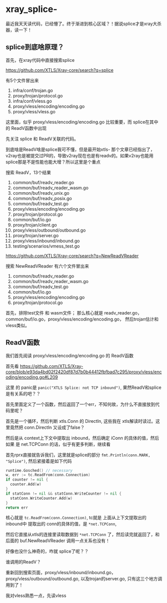 # xray_splice-

最近我天天读代码，已经懵了。终于渐进到核心区域？！据说splice才是xray大杀器，读一下！


## splice到底啥原理？


首先，在xray代码中直接搜索splice

https://github.com/XTLS/Xray-core/search?q=splice

有5个文件冒出来

1. infra/conf/trojan.go
2. proxy/trojan/protocol.go
3. infra/conf/vless.go
4. proxy/vless/encoding/encoding.go
5. proxy/vless/vless.go

这里面，似乎 proxy/vless/encoding/encoding.go 比较重要，而 splice在其中的 ReadV函数中出现


先关注 splice 和 ReadV关联的代码。

到底啥是ReadV啥是splice我可不懂，但是最开始xtls- 那个文章已经指出了，v2ray也是被提交过PR的，导致v2ray现在也是有readv的。如果v2ray也能用splice那是不是性能也能大增？所以这里是个重点


搜索 ReadV，13个结果

1. common/buf/readv_reader.go
2. common/buf/readv_reader_wasm.go
3. common/buf/readv_unix.go
4. common/buf/readv_posix.go
5. common/buf/readv_test.go
6. proxy/vless/encoding/encoding.go
7. proxy/trojan/protocol.go
8. common/buf/io.go
9. proxy/trojan/client.go
10. proxy/vless/outbound/outbound.go
11. proxy/trojan/server.go
12. proxy/vless/inbound/inbound.go
13. testing/scenarios/vmess_test.go





https://github.com/XTLS/Xray-core/search?q=NewReadVReader

搜索 NewReadVReader 有六个文件冒出来

1. common/buf/readv_reader.go
2. common/buf/readv_reader_wasm.go
3. common/buf/readv_test.go
4. common/buf/io.go
5. proxy/vless/encoding/encoding.go
6. proxy/trojan/protocol.go


首先，排除test文件 和 wasm文件； 那么核心就是 readv_reader.go，common/buf/io.go，proxy/vless/encoding/encoding.go， 然后trojan估计和vless类似。


## ReadV函数

我们首先阅读 proxy/vless/encoding/encoding.go 的 ReadV函数

首先看 https://github.com/XTLS/Xray-core/blob/e93da4bd02f2420df87d7b0b44412fbfbad7c295/proxy/vless/encoding/encoding.go#L209

这里 的 panic是 `panic("XTLS Splice: not TCP inbound")`, 果然ReadV和splice是有关系的吧？？

首先里面定义了一个函数，然后返回了一个err，不知何故，为什么不直接放到代码里呢？

首先是一个循环，然后判断 xtls.Conn 的 DirectIn, 这些我在 xtls解读时读过。这里竟然把 conn.DirectIn 又设成了false？

然后是从 context上下文中提取出 inbound，然后确定 iConn 的具体的值，然后如果 是 net.TCPConn 的话，似乎有更多判断，继续看

首先rprx直接就告诉我们，这里就是splice的部分 `fmt.Println(conn.MARK, "Splice")`, 然后紧接着是如下代码

```go
runtime.Gosched() // necessary
w, err := tc.ReadFrom(conn.Connection)
if counter != nil {
  counter.Add(w)
}
if statConn != nil && statConn.WriteCounter != nil {
  statConn.WriteCounter.Add(w)
}
return err
```

核心就是 `tc.ReadFrom(conn.Connection)`, tc就是 上面从上下文提取出的 inbound中 提取出的 conn的具体的值，是 `*net.TCPConn`,

然后它直接从xtls的连接里读取数据到 `*net.TCPConn` 了，然后读完就返回了，和后面的 buf.NewReadVReader 调用一点关系也没有！

好像也没什么神奇的，咋就 splice了呢？？

谁调用的ReadV？

重新回到搜索页面，proxy/vless/inbound/inbound.go，proxy/vless/outbound/outbound.go, 以及trojan的server.go, 只有这三个地方调用到了！

我对vless熟悉一点，先读vless


